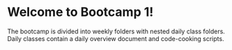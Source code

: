 # Welcome to Bootcamp 1!

The bootcamp is divided into weekly folders with nested daily class folders. Daily classes contain a daily overview document and code-cooking scripts.


